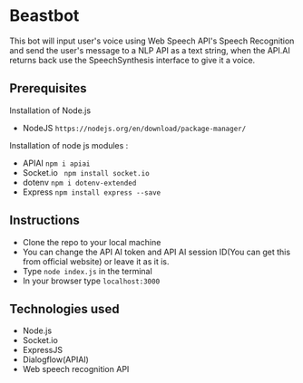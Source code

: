# Beastbot
This bot will input user's voice using Web Speech API's Speech Recognition and send the user's message to a NLP API as a text string, when the API.AI returns back use the SpeechSynthesis interface to give it a voice.

## Prerequisites

Installation of Node.js

* NodeJS `https://nodejs.org/en/download/package-manager/`

Installation of node js modules :

  * APIAI `npm i apiai`
  * Socket.io ` npm install socket.io`
  * dotenv `npm i dotenv-extended`
  * Express `npm install express --save`
  
  
 ## Instructions
 
 * Clone the repo to your local machine 
 * You can change the API AI token and API AI session ID(You can get this from official website) or leave it as it is.
 * Type `node index.js` in the terminal
 * In your browser type `localhost:3000`
 
 ## Technologies used
 
 * Node.js
 * Socket.io
 * ExpressJS
 * Dialogflow(APIAI)
 * Web speech recognition API

